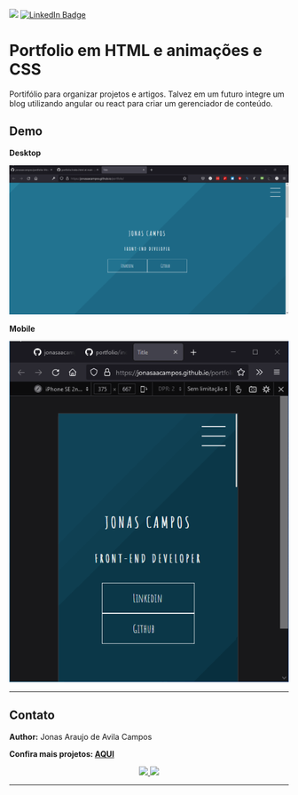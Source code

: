 ![](https://img.shields.io/badge/feito%20com%20%E2%9D%A4%20por-jaac-cyan)
[![LinkedIn Badge](https://img.shields.io/badge/LinkedIn-Profile-informational?style=flat&logo=linkedin&logoColor=white&color=0D76A8)](https://www.linkedin.com/in/jonasaacampos)

# Portfolio em HTML e animações e CSS

Portifólio para organizar projetos e artigos. Talvez em um futuro integre um blog utilizando angular ou react para criar um gerenciador de conteúdo.


## Demo

**Desktop**

<p align="center">
  <a href="#">
     <img src="img/demo-desktop.gif"/>
  </a>
</p>

**Mobile**

<p align="center">
  <a href="#">
     <img src="img/demo-smarphone.gif"/>
  </a>
</p>

------

## Contato

**Author:** Jonas Araujo de Avila Campos

**Confira mais projetos: [AQUI](https://github.com/jonasaacampos)**

<p align='center'>
  <a href='https://github.com/jonasaacampos'>
    <img src='https://img.shields.io/badge/GitHub-100000?style=for-the-badge&logo=github&logoColor=white'/>
  </a>
  <a href='https://www.linkedin.com/in/jonasaacampos/'>
    <img src='https://img.shields.io/badge/LinkedIn-0077B5?style=for-the-badge&logo=linkedin&logoColor=white'/>
  </a>
</p>

-----------
